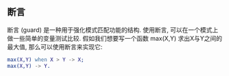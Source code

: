 
## 断言

断言 (guard) 是一种用于强化模式匹配功能的结构. 使用断言, 可以在一个模式上做一些简单的变量测试比较. 假如我们想要写一个函数 max(X,Y) 求出X与Y之间的最大值, 那么可以使用断言来实现它:

```erl
max(X,Y) when X > Y -> X;
max(X,Y) -> Y.
```
